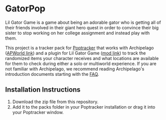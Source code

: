 # GatorPop
Lil Gator Game is a game about being an adorable gator who is getting all of their friends involved in their giant hero quest in order to convince their big sister to stop working on her college assignment and instead play with them.

This project is a tracker pack for [Poptracker](https://poptracker.github.io/) that works with Archipelago ([APWorld link](https://github.com/natronium/GatorArchipelago)) and a plugin for Lil Gator Game ([mod link](https://github.com/natronium/GatorRando)) to track the randomized items your character receives and what locations are available for them to check during either a solo or multiworld experience. If you are not familiar with Archipelago, we recommend reading Archipelago's introduction documents starting with the [FAQ](https://archipelago.gg/faq/en/).

## Installation Instructions
1. Download the zip file from this repository.
2. Add it to the packs folder in your Poptracker installation or drag it into your Poptracker window.